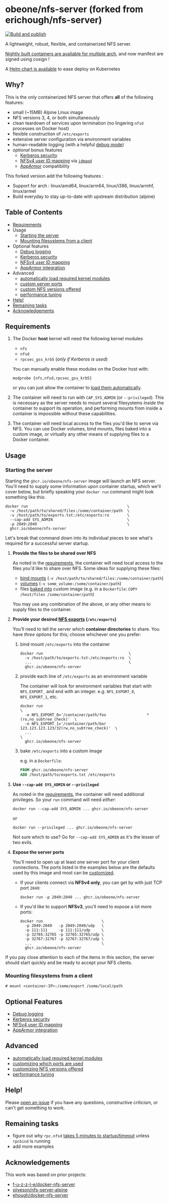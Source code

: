 # obeone/nfs-server (forked from erichough/nfs-server)

[![Build and publish](https://github.com/obeone/docker-nfs-server/actions/workflows/build-and-push-v2.yaml/badge.svg?branch=main&event=push)](https://github.com/obeone/docker-nfs-server/actions/workflows/build-and-push-v2.yaml)

A lightweight, robust, flexible, and containerized NFS server.

[Nightly built containers are available for multiple arch](https://github.com/obeone/docker-nfs-server/pkgs/container/nfs-server), and now manifest are signed using cosign !

A [Helm chart is available](https://github.com/obeone/charts/tree/main/charts/nfs-server) to ease deploy on Kubernetes

## Why?

This is the only containerized NFS server that offers **all** of the following features:

- small (~15MB) Alpine Linux image
- NFS versions 3, 4, or both simultaneously
- clean teardown of services upon termination (no lingering `nfsd` processes on Docker host)
- flexible construction of `/etc/exports`
- extensive server configuration via environment variables
- human-readable logging (with a helpful [debug mode](https://github.com/obeone/docker-nfs-server/blob/develop/doc/feature/logging.md))
- *optional* bonus features
  - [Kerberos security](https://github.com/obeone/docker-nfs-server/blob/develop/doc/feature/kerberos.md)
  - [NFSv4 user ID mapping](https://github.com/obeone/docker-nfs-server/blob/develop/doc/feature/nfs4-user-id-mapping.md) via [`idmapd`](http://man7.org/linux/man-pages/man8/idmapd.8.html)
  - [AppArmor](https://github.com/obeone/docker-nfs-server/blob/develop/doc/feature/apparmor.md) compatibility

This forked version add the following features :

- Support for arch : linux/amd64, linux/arm64, linux/i386, linux/armhf, linux/armel
- Build everyday to stay up-to-date with upstream distribution (alpine)

## Table of Contents

* [Requirements](#requirements)
* Usage
  * [Starting the server](#starting-the-server)
  * [Mounting filesystems from a client](#mounting-filesystems-from-a-client)
* Optional features
  * [Debug logging](https://github.com/obeone/docker-nfs-server/blob/develop/doc/feature/logging.md)
  * [Kerberos security](https://github.com/obeone/docker-nfs-server/blob/develop/doc/feature/kerberos.md)
  * [NFSv4 user ID mapping](https://github.com/obeone/docker-nfs-server/blob/develop/doc/feature/nfs4-user-id-mapping.md)
  * [AppArmor integration](https://github.com/obeone/docker-nfs-server/blob/develop/doc/feature/apparmor.md)
* Advanced
  * [automatically load required kernel modules](https://github.com/obeone/docker-nfs-server/blob/develop/doc/feature/auto-load-kernel-modules.md)
  * [custom server ports](https://github.com/obeone/docker-nfs-server/blob/develop/doc/advanced/ports.md)
  * [custom NFS versions offered](https://github.com/obeone/docker-nfs-server/blob/develop/doc/advanced/nfs-versions.md)
  * [performance tuning](https://github.com/obeone/docker-nfs-server/blob/develop/doc/advanced/performance-tuning.md)
* [Help!](#help)
* [Remaining tasks](#remaining-tasks)
* [Acknowledgements](#acknowledgements)

## Requirements

1. The Docker **host** kernel will need the following kernel modules
   - `nfs`
   - `nfsd`
   - `rpcsec_gss_krb5` (*only if Kerberos is used*)

   You can manually enable these modules on the Docker host with:

   `modprobe {nfs,nfsd,rpcsec_gss_krb5}`

   or you can just allow the container to [load them automatically](https://github.com/obeone/docker-nfs-server/blob/develop/doc/feature/auto-load-kernel-modules.md).
1. The container will need to run with `CAP_SYS_ADMIN` (or `--privileged`). This is necessary as the server needs to mount several filesystems *inside* the container to support its operation, and performing mounts from inside a container is impossible without these capabilities.
1. The container will need local access to the files you'd like to serve via NFS. You can use Docker volumes, bind mounts, files baked into a custom image, or virtually any other means of supplying files to a Docker container.

## Usage

### Starting the server

Starting the `ghcr.io/obeone/nfs-server` image will launch an NFS server. You'll need to supply some information upon container startup, which we'll cover below, but briefly speaking your `docker run` command might look something like this:

    docker run                                            \
      -v /host/path/to/shared/files:/some/container/path  \
      -v /host/path/to/exports.txt:/etc/exports:ro        \
      --cap-add SYS_ADMIN                                 \
      -p 2049:2049                                        \
      ghcr.io/obeone/nfs-server

Let's break that command down into its individual pieces to see what's required for a successful server startup.

1. **Provide the files to be shared over NFS**

   As noted in the [requirements](#requirements), the container will need local access to the files you'd like to share over NFS. Some ideas for supplying these files:

      * [bind mounts](https://docs.docker.com/storage/bind-mounts/) (`-v /host/path/to/shared/files:/some/container/path`)
      * [volumes](https://docs.docker.com/storage/volumes/) (`-v some_volume:/some/container/path`)
      * files [baked into](https://docs.docker.com/engine/reference/builder/#copy) custom image (e.g. in a `Dockerfile`: `COPY /host/files /some/container/path`)

   You may use any combination of the above, or any other means to supply files to the container.

1. **Provide your desired [NFS exports](https://linux.die.net/man/5/exports) (`/etc/exports`)**

   You'll need to tell the server which **container directories** to share. You have *three options* for this; choose whichever one you prefer:

   1. bind mount `/etc/exports` into the container

          docker run                                      \
            -v /host/path/to/exports.txt:/etc/exports:ro  \
            ...                                           \
            ghcr.io/obeone/nfs-server

   1. provide each line of `/etc/exports` as an environment variable

       The container will look for environment variables that start with `NFS_EXPORT_` and end with an integer. e.g. `NFS_EXPORT_0`, `NFS_EXPORT_1`, etc.

          docker run                                                                       \
            -e NFS_EXPORT_0='/container/path/foo                  *(ro,no_subtree_check)'  \
            -e NFS_EXPORT_1='/container/path/bar 123.123.123.123/32(rw,no_subtree_check)'  \
            ...                                                                            \
            ghcr.io/obeone/nfs-server

   1. bake `/etc/exports` into a custom image

       e.g. in a `Dockerfile`:

       ```Dockerfile
       FROM ghcr.io/obeone/nfs-server
       ADD /host/path/to/exports.txt /etc/exports
       ```

1. **Use `--cap-add SYS_ADMIN` or `--privileged`**

   As noted in the [requirements](#requirements), the container will need additional privileges. So your `run` command will need *either*:

       docker run --cap-add SYS_ADMIN ... ghcr.io/obeone/nfs-server

    or

       docker run --privileged ... ghcr.io/obeone/nfs-server

    Not sure which to use? Go for `--cap-add SYS_ADMIN` as it's the lesser of two evils.

1. **Expose the server ports**

   You'll need to open up at least one server port for your client connections. The ports listed in the examples below are the defaults used by this image and most can be [customized](https://github.com/obeone/docker-nfs-server/blob/develop/doc/advanced/ports.md).

   * If your clients connect via **NFSv4 only**, you can get by with just TCP port `2049`:

         docker run -p 2049:2049 ... ghcr.io/obeone/nfs-server

   * If you'd like to support **NFSv3**, you'll need to expose a lot more ports:

         docker run                          \
           -p 2049:2049   -p 2049:2049/udp   \
           -p 111:111     -p 111:111/udp     \
           -p 32765:32765 -p 32765:32765/udp \
           -p 32767:32767 -p 32767:32767/udp \
           ...                               \
           ghcr.io/obeone/nfs-server

If you pay close attention to each of the items in this section, the server should start quickly and be ready to accept your NFS clients.

### Mounting filesystems from a client

    # mount <container-IP>:/some/export /some/local/path

## Optional Features

  * [Debug logging](https://github.com/obeone/docker-nfs-server/blob/develop/doc/feature/logging.md)
  * [Kerberos security](https://github.com/obeone/docker-nfs-server/blob/develop/doc/feature/kerberos.md)
  * [NFSv4 user ID mapping](https://github.com/obeone/docker-nfs-server/blob/develop/doc/feature/nfs4-user-id-mapping.md)
  * [AppArmor integration](https://github.com/obeone/docker-nfs-server/blob/develop/doc/feature/apparmor.md)

## Advanced

  * [automatically load required kernel modules](https://github.com/obeone/docker-nfs-server/blob/develop/doc/feature/auto-load-kernel-modules.md)
  * [customizing which ports are used](https://github.com/obeone/docker-nfs-server/blob/develop/doc/advanced/ports.md)
  * [customizing NFS versions offered](https://github.com/obeone/docker-nfs-server/blob/develop/doc/advanced/nfs-versions.md)
  * [performance tuning](https://github.com/obeone/docker-nfs-server/blob/develop/doc/advanced/performance-tuning.md)

## Help!

Please [open an issue](https://github.com/obeone/docker-nfs-server/issues) if you have any questions, constructive criticism, or can't get something to work.

## Remaining tasks

- figure out why `rpc.nfsd` [takes 5 minutes to startup/timeout](https://www.spinics.net/lists/linux-nfs/msg59728.html) unless `rpcbind` is running
- add more examples

## Acknowledgements

This work was based on prior projects:

- [f-u-z-z-l-e/docker-nfs-server](https://github.com/f-u-z-z-l-e/docker-nfs-server)
- [sjiveson/nfs-server-alpine](https://github.com/sjiveson/nfs-server-alpine)
- [ehough/docker-nfs-server](https://github.com/ehough/docker-nfs-server)
